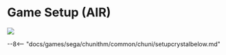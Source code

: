 # Game Setup (AIR)
<img class="header-logo" src="/img/sega/chunithm/air/logo.png">

--8<-- "docs/games/sega/chunithm/common/chuni/setupcrystalbelow.md"
